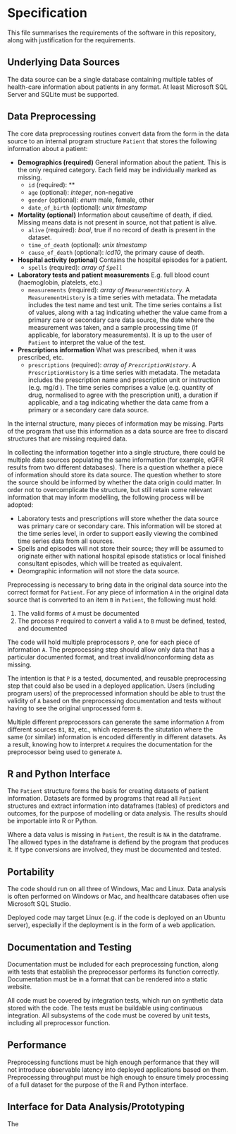# Specification

This file summarises the requirements of the software in this repository, along with justification for the requirements.

## Underlying Data Sources

The data source can be a single database containing multiple tables of health-care information about patients in any format. At least Microsoft SQL Server and SQLite must be supported.

## Data Preprocessing

The core data preprocessing routines convert data from the form in the data source to an internal program structure `Patient` that stores the following information about a patient:

* **Demographics (required)** General information about the patient. This is the only required category. Each field may be individually marked as missing.
    * `id` (required): **
    * `age` (optional): *integer*, non-negative
    * `gender` (optional): *enum* male, female, other
    * `date_of_birth` (optional): *unix timestamp* 
* **Mortality (optional)** Information about cause/time of death, if died. Missing means data is not present in source, not that patient is alive.
    * `alive` (required): *bool*, true if no record of death is present in the dataset.
    * `time_of_death` (optional): *unix timestamp*
    * `cause_of_death` (optional): *icd10*, the primary cause of death.
* **Hospital activity (optional)** Contains the hospital episodes for a patient.
    * `spells` (required): *array of `Spell`*
* **Laboratory tests and patient measurements** E.g. full blood count (haemoglobin, platelets, etc.)
    * `measurements` (required): *array of `MeasurementHistory`*. A `MeasurementHistory` is a time series with metadata. The metadata includes the test name and test unit. The time series contains a list of values, along with a tag indicating whether the value came from a primary care or secondary care data source, the date where the measurement was taken, and a sample processing time (if applicable, for laboratory measurements). It is up to the user of `Patient` to interpret the value of the test.
* **Prescriptions information** What was prescribed, when it was prescribed, etc.
    * `prescriptions` (required): *array of `PrescriptionHistory`*. A `PrescriptionHistory` is a time series with metadata. The metadata includes the prescription name and prescription unit or instruction (e.g. mg/d ). The time series comprises a value (e.g. quantity of drug, normalised to agree with the prescription unit), a duration if applicable, and a tag indicating whether the data came from a primary or a secondary care data source.

In the internal structure, many pieces of information may be missing. Parts of the program that use this information as a data source are free to discard structures that are missing required data.

In collecting the information together into a single structure, there could be multiple data sources populating the same information (for example, eGFR results from two different databases). There is a question whether a piece of information should store its data source. The question whether to store the source should be informed by whether the data origin could matter. In order not to overcomplicate the structure, but still retain some relevant information that may inform modelling, the following process will be adopted:
* Laboratory tests and prescriptions will store whether the data source was primary care or secondary care. This information will be stored at the time series level, in order to support easily viewing the combined time series data from all sources.
* Spells and episodes will not store their source; they will be assumed to originate either with national hospital episode statistics or local finished consultant episodes, which will be treated as equivalent.
* Deomgraphic information will not store the data source.

Preprocessing is necessary to bring data in the original data source into the correct format for `Patient`. For any piece of information `A` in the original data source that is converted to an item `B` in `Patient`, the following must hold:

1. The valid forms of `A` must be documented
2. The process `P` required to convert a valid `A` to `B` must be defined, tested, and documented

The code will hold multiple preprocessors `P`, one for each piece of information `A`. The preprocessing step should allow only data that has a particular documented format, and treat invalid/nonconforming data as missing.

The intention is that `P` is a tested, documented, and reusable preprocessing step that could also be used in a deployed application. Users (including program users) of the preprocessed information should be able to trust the validity of `A`  based on the preprocessing documentation and tests without having to see the original unprocessed form `B`.

Multiple different preprocessors can generate the same information `A` from different sources `B1`, `B2`, etc., which represents the situtation where the same (or similar) information is encoded differently in different datasets. As a result, knowing how to interpret `A` requires the documentation for the preprocessor being used to generate `A`.

## R and Python Interface

The `Patient` structure forms the basis for creating datasets of patient information. Datasets are formed by programs that read all `Patient` structures and extract information into dataframes (tables) of predictors and outcomes, for the purpose of modelling or data analysis. The results should be importable into R or Python.

Where a data valus is missing in `Patient`, the result is `NA` in the dataframe. The allowed types in the dataframe is defiend by the program that produces it. If type conversions are involved, they must be documented and tested.

## Portability 

The code should run on all three of Windows, Mac and Linux. Data analysis is often performed on Windows or Mac, and healthcare databases often use Microsoft SQL Studio. 

Deployed code may target Linux (e.g. if the code is deployed on an Ubuntu server), especially if the deployment is in the form of a web application.

## Documentation and Testing

Documentation must be included for each preprocessing function, along with tests that establish the preprocessor performs its function correctly. Documentation must be in a format that can be rendered into a static website.

All code must be covered by integration tests, which run on synthetic data stored with the code. The tests must be buildable using continuous integration. All subsystems of the code must be covered by unit tests, including all preprocessor function.

## Performance

Preprocessing functions must be high enough performance that they will not introduce observable latency into deployed applications based on them. Preprocessing throughput must be high enough to ensure timely processing of a full dataset for the purpose of the R and Python interface.















## Interface for Data Analysis/Prototyping

The 